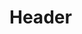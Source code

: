 <!-- TITLE: Are you utilizing the SU tech room? -->
<!-- SUBTITLE: A quick summary of Su Tech Room -->

# Header